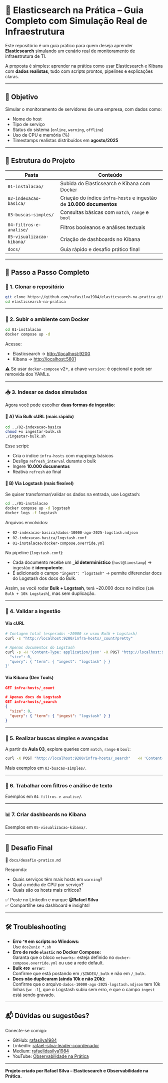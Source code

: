 # 📘 Elasticsearch na Prática – Guia Completo com Simulação Real de Infraestrutura

Este repositório é um guia prático para quem deseja aprender **Elasticsearch** simulando um cenário real de monitoramento de infraestrutura de TI.  

A proposta é simples: aprender na prática como usar Elasticsearch e Kibana com **dados realistas**, tudo com scripts prontos, pipelines e explicações claras.

---

## 🎯 Objetivo

Simular o monitoramento de servidores de uma empresa, com dados como:
- Nome do host
- Tipo de serviço
- Status do sistema (`online`, `warning`, `offline`)
- Uso de CPU e memória (%)
- Timestamps realistas distribuídos em **agosto/2025**

---

## 🧱 Estrutura do Projeto

| Pasta                      | Conteúdo                                                                 |
|---------------------------|--------------------------------------------------------------------------|
| `01-instalacao/`          | Subida do Elasticsearch e Kibana com Docker                             |
| `02-indexacao-basica/`    | Criação do índice `infra-hosts` e ingestão de **10.000 documentos**      |
| `03-buscas-simples/`      | Consultas básicas com `match`, `range` e `bool`                         |
| `04-filtros-e-analise/`   | Filtros booleanos e análises textuais                                   |
| `05-visualizacao-kibana/` | Criação de dashboards no Kibana                                          |
| `docs/`                   | Guia rápido e desafio prático final                                     |

---

## 🚀 Passo a Passo Completo

### 🧩 1. Clonar o repositório
```bash
git clone https://github.com/rafasilva1984/elasticsearch-na-pratica.git
cd elasticsearch-na-pratica
```

---

### 🐳 2. Subir o ambiente com Docker
```bash
cd 01-instalacao
docker compose up -d
```

Acesse:
- Elasticsearch → [http://localhost:9200](http://localhost:9200)
- Kibana → [http://localhost:5601](http://localhost:5601)

⚠️ Se usar `docker-compose` v2+, a chave `version:` é opcional e pode ser removida dos YAMLs.

---

### 📥 3. Indexar os dados simulados

Agora você pode escolher **duas formas de ingestão**:

#### 🔹 A) Via Bulk cURL (mais rápido)
```bash
cd ../02-indexacao-basica
chmod +x ingestar-bulk.sh
./ingestar-bulk.sh
```

Esse script:
- Cria o índice `infra-hosts` com mappings básicos
- Desliga `refresh_interval` durante o bulk
- Ingere **10.000 documentos**
- Reativa `refresh` ao final

#### 🔹 B) Via Logstash (mais flexível)
Se quiser transformar/validar os dados na entrada, use Logstash:

```bash
cd ../01-instalacao
docker compose up -d logstash
docker logs -f logstash
```

Arquivos envolvidos:
- `02-indexacao-basica/dados-10000-ago-2025-logstash.ndjson`
- `02-indexacao-basica/logstash.conf`
- `01-instalacao/docker-compose.override.yml`

No pipeline (`logstash.conf`):
- Cada documento recebe um **_id determinístico** (`host@timestamp`) → ingestão é **idempotente**.  
- É adicionado o campo `"ingest": "logstash"` → permite diferenciar docs do Logstash dos docs do Bulk.  

Assim, se você rodar **Bulk + Logstash**, terá ~20.000 docs no índice (`10k Bulk + 10k Logstash`), mas sem duplicação.

---

### 🔎 4. Validar a ingestão

#### Via cURL
```bash
# Contagem total (esperado: ~20000 se usou Bulk + Logstash)
curl -s "http://localhost:9200/infra-hosts/_count?pretty"

# Apenas documentos do Logstash
curl -s -H 'Content-Type: application/json' -X POST "http://localhost:9200/infra-hosts/_search?pretty" -d '{
  "size": 0,
  "query": { "term": { "ingest": "logstash" } }
}'
```

#### Via Kibana (Dev Tools)
```json
GET infra-hosts/_count

# Apenas docs do Logstash
GET infra-hosts/_search
{
  "size": 0,
  "query": { "term": { "ingest": "logstash" } }
}
```

---

### 🔎 5. Realizar buscas simples e avançadas
A partir da **Aula 03**, explore queries com `match`, `range` e `bool`:

```bash
curl -X POST "http://localhost:9200/infra-hosts/_search"   -H 'Content-Type: application/json' -d @03-buscas-simples/query-match.json
```

Mais exemplos em `03-buscas-simples/`.

---

### 🧠 6. Trabalhar com filtros e análise de texto
Exemplos em `04-filtros-e-analise/`.

---

### 📊 7. Criar dashboards no Kibana
Exemplos em `05-visualizacao-kibana/`.

---

## 🧠 Desafio Final

📁 `docs/desafio-pratico.md`

Responda:
- Quais serviços têm mais hosts em `warning`?
- Qual a média de CPU por serviço?
- Quais são os hosts mais críticos?

✅ Poste no LinkedIn e marque **@Rafael Silva**  
✅ Compartilhe seu dashboard e insights!

---

## 🛠️ Troubleshooting

- **Erro `^M` em scripts no Windows:**  
  Use `dos2unix *.sh`
- **Erro de rede `elastic` no Docker Compose:**  
  Garanta que o bloco `networks:` esteja definido no `docker-compose.override.yml` ou use a rede default.
- **Bulk `400 error`:**  
  Confirme que está postando em `/$INDEX/_bulk` e não em `/_bulk`.
- **Docs não duplicaram (ainda 10k e não 20k):**  
  Confirme que o arquivo `dados-10000-ago-2025-logstash.ndjson` tem 10k linhas (`wc -l`), que o Logstash subiu sem erro, e que o campo `ingest` está sendo gravado.

---

## 📬 Dúvidas ou sugestões?

Conecte-se comigo:

- GitHub: [rafasilva1984](https://github.com/rafasilva1984)
- LinkedIn: [rafael-silva-leader-coordenador](https://linkedin.com/in/rafael-silva-leader-coordenador)
- Medium: [rafaelldasilva1984](https://medium.com/@rafaelldasilva1984)
- YouTube: [Observabilidade na Prática](https://www.youtube.com/@ObservabilidadenaPrática)

---

**Projeto criado por Rafael Silva – Elasticsearch e Observabilidade na Prática.**
